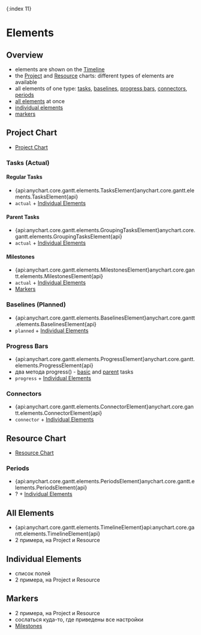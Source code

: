 {:index 11}
# Elements

## Overview

* elements are shown on the [Timeline](Timeline)
* the [Project](#project_chart) and [Resource](#resource_chart) charts: different types of elements are available
* all elements of one type: [tasks](#tasks_\(actual\)), [baselines](#baselines_\(planned\)), [progress bars](#progress_bars), [connectors](#connectors), [periods](#periods)
* [all elements](#all_elements) at once
* [individual elements](#individual_elements)
* [markers](#markers)

## Project Chart

* [Project Chart](Project_Chart)

### Tasks (Actual)

#### Regular Tasks

* {api:anychart.core.gantt.elements.TasksElement}anychart.core.gantt.elements.TasksElement{api}
* `actual` + [Individual Elements](#individual_elements)

#### Parent Tasks

* {api:anychart.core.gantt.elements.GroupingTasksElement}anychart.core.gantt.elements.GroupingTasksElement{api}
* `actual` + [Individual Elements](#individual_elements)

#### Milestones

* {api:anychart.core.gantt.elements.MilestonesElement}anychart.core.gantt.elements.MilestonesElement{api}
* `actual` + [Individual Elements](#individual_elements)
* [Markers](#markers)

### Baselines (Planned)

* {api:anychart.core.gantt.elements.BaselinesElement}anychart.core.gantt.elements.BaselinesElement{api}
* `planned` + [Individual Elements](#individual_elements)

### Progress Bars

* {api:anychart.core.gantt.elements.ProgressElement}anychart.core.gantt.elements.ProgressElement{api}
* два метода progress() - [basic](#basic_tasks) and [parent](#parent_tasks) tasks
* `progress` + [Individual Elements](#individual_elements)

### Connectors

* {api:anychart.core.gantt.elements.ConnectorElement}anychart.core.gantt.elements.ConnectorElement{api}
* `connector` + [Individual Elements](#individual_elements)

## Resource Chart

* [Resource Chart](Resource_Chart)

### Periods

* {api:anychart.core.gantt.elements.PeriodsElement}anychart.core.gantt.elements.PeriodsElement{api}
* ? + [Individual Elements](#individual_elements)

## All Elements

* {api:anychart.core.gantt.elements.TimelineElement}api:anychart.core.gantt.elements.TimelineElement{api}
* 2 примера, на Project и Resource

## Individual Elements

* список полей
* 2 примера, на Project и Resource

## Markers

* 2 примера, на Project и Resource
* сослаться куда-то, где приведены все настройки
* [Milestones](#milestones)